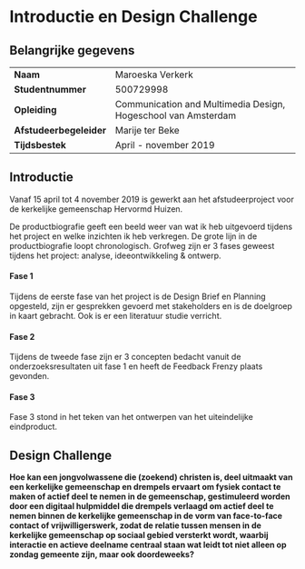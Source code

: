 # Introductie en Design Challenge

## Belangrijke gegevens

|  |  |
| :--- | :--- |
| **Naam** | Maroeska Verkerk |
| **Studentnummer** | 500729998 |
| **Opleiding** | Communication and Multimedia Design, Hogeschool van Amsterdam |
| **Afstudeerbegeleider** | Marije ter Beke |
| **Tijdsbestek** | April - november 2019 |

## Introductie

Vanaf 15 april tot 4 november 2019 is gewerkt aan het afstudeerproject voor de kerkelijke gemeenschap Hervormd Huizen.

De productbiografie geeft een beeld weer van wat ik heb uitgevoerd tijdens het project en welke inzichten ik heb verkregen. De grote lijn in de productbiografie loopt chronologisch. Grofweg zijn er 3 fases geweest tijdens het project: analyse, ideeontwikkeling & ontwerp. 

#### Fase 1

Tijdens de eerste fase van het project is de Design Brief en Planning opgesteld, zijn er gesprekken gevoerd met stakeholders en is de doelgroep in kaart gebracht. Ook is er een literatuur studie verricht.

#### Fase 2

Tijdens de tweede fase zijn er 3 concepten bedacht vanuit de onderzoeksresultaten uit fase 1 en heeft de Feedback Frenzy plaats gevonden. 

#### Fase 3

Fase 3 stond in het teken van het ontwerpen van het uiteindelijke eindproduct.

## **Design Challenge**

**Hoe kan een jongvolwassene die \(zoekend\) christen is, deel uitmaakt van een kerkelijke gemeenschap en drempels ervaart om fysiek contact te maken of actief deel te nemen in de gemeenschap, gestimuleerd worden door een digitaal hulpmiddel die drempels verlaagd om actief deel te nemen binnen de kerkelijke gemeenschap in de vorm van face-to-face contact of vrijwilligerswerk, zodat de relatie tussen mensen in de kerkelijke gemeenschap op sociaal gebied versterkt wordt, waarbij interactie en actieve deelname centraal staan wat leidt tot niet alleen op zondag gemeente zijn, maar ook doordeweeks?**



